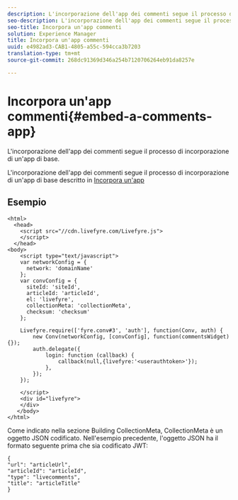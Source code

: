 ```yaml
---
description: L'incorporazione dell'app dei commenti segue il processo di incorporazione di un'app di base.
seo-description: L'incorporazione dell'app dei commenti segue il processo di incorporazione di un'app di base.
seo-title: Incorpora un'app commenti
solution: Experience Manager
title: Incorpora un'app commenti
uuid: e4982ad3-CAB1-4805-a55c-594cca3b7203
translation-type: tm+mt
source-git-commit: 268dc91369d346a254b7120706264eb91da8257e

---
```



# Incorpora un'app commenti{#embed-a-comments-app}

L'incorporazione dell'app dei commenti segue il processo di incorporazione di un'app di base.

L'incorporazione dell'app dei commenti segue il processo di incorporazione di un'app di base descritto in [Incorpora un'app](/help/implementation/c-getting-started/c-implementation-process/c-using-livefyre.js-to-create-customize-and-use-apps-on-your-site.md)

## Esempio 

```
<html> 
  <head> 
    <script src="//cdn.livefyre.com/Livefyre.js"> 
    </script> 
  </head> 
<body> 
    <script type="text/javascript"> 
    var networkConfig = { 
      network: 'domainName' 
    }; 
    var convConfig = { 
      siteId: 'siteId', 
      articleId: 'articleId', 
      el: 'livefyre', 
      collectionMeta: 'collectionMeta', 
      checksum: 'checksum' 
    }; 
    
    Livefyre.require(['fyre.conv#3', 'auth'], function(Conv, auth) { 
        new Conv(networkConfig, [convConfig], function(commentsWidget) {}); 
        auth.delegate({ 
            login: function (callback) { 
                callback(null,{livefyre:'<userauthtoken>'}); 
            }, 
        }); 
    }); 
  
    </script> 
    <div id="livefyre"> 
    </div> 
   </body> 
</html>
```

Come indicato nella sezione Building CollectionMeta, CollectionMeta è un oggetto JSON codificato. Nell'esempio precedente, l'oggetto JSON ha il formato seguente prima che sia codificato JWT:

```
{ 
"url": "articleUrl",  
"articleId": "articleId",  
"type": "livecomments",  
"title": "articleTitle" 
}
```

